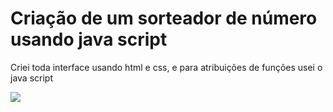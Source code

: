<h1>Criação de um sorteador de número usando java script</h1>
<p>Criei toda interface usando html e css, e para atribuições de funções usei o java script</p>


  <div>
<img align="center" src="https://cdn.jsdelivr.net/gh/devicons/devicon/icons/python/python-original.svg" />
  </div>

